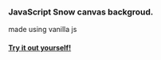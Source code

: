 ### JavaScript Snow canvas backgroud.

made using vanilla js

#### [Try it out yourself!](https://szymanskifilip.github.io/javascript-snow/) 
